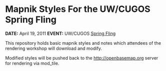 Mapnik Styles For the UW/CUGOS Spring Fling
===========================================

**DATE:** April 19, 2011
**EVENT:** UW/CUGOS [Spring Fling](http://wiki.osgeo.org/wiki/CUGOS_2011_Spring_Fling)

This repository holds basic mapnik styles and notes which attendees of
the rendering workshop will download and modify.

Modified styles will be pushed back to the <http://openbasemap.org> server
for rendering via mod\_tile.
